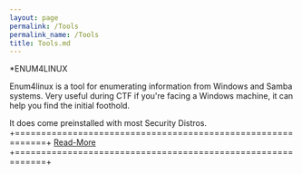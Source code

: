 ```yaml
---
layout: page
permalink: /Tools
permalink_name: /Tools
title: Tools.md
---
```



 *ENUM4LINUX

 Enum4linux is a tool for enumerating information from Windows and Samba systems.
 Very useful during CTF if you're facing a Windows machine, it can help you find
 the initial foothold.

 It does come preinstalled with most Security Distros.
+============================================================+
 [Read-More](https://labs.portcullis.co.uk/tools/enum4linux/)                        
+============================================================+
